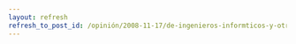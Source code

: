 ```yaml
---
layout: refresh
refresh_to_post_id: /opinión/2008-11-17/de-ingenieros-informticos-y-otras-criaturas-fantsticas
---
```

